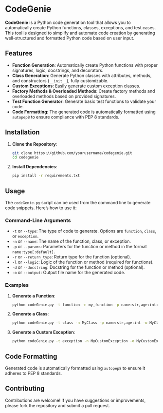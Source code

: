 # CodeGenie

**CodeGenie** is a Python code generation tool that allows you to automatically create Python functions, classes, exceptions, and test cases. This tool is designed to simplify and automate code creation by generating well-structured and formatted Python code based on user input.



## Features

- **Function Generation**: Automatically create Python functions with proper signatures, logic, docstrings, and decorators.
- **Class Generation**: Generate Python classes with attributes, methods, and constructors (`__init__`), fully customizable.
- **Custom Exceptions**: Easily generate custom exception classes.
- **Factory Methods & Overloaded Methods**: Create factory methods and overloaded methods based on provided signatures.
- **Test Function Generator**: Generate basic test functions to validate your code.
- **Code Formatting**: The generated code is automatically formatted using `autopep8` to ensure compliance with PEP 8 standards.



## Installation

1. **Clone the Repository**:
    ```bash
    git clone https://github.com/yourusername/codegenie.git
    cd codegenie
    ```

2. **Install Dependencies**:
    ```bash
    pip install -r requirements.txt
    ```

## Usage

The `codeGenie.py` script can be used from the command line to generate code snippets. Here’s how to use it:

### Command-Line Arguments

- `-t` or `--type`: The type of code to generate. Options are `function`, `class`, or `exception`.
- `-n` or `--name`: The name of the function, class, or exception.
- `-p` or `--params`: Parameters for the function or method in the format `name:type[:default]`.
- `-r` or `--return_type`: Return type for the function (optional).
- `-l` or `--logic`: Logic of the function or method (required for functions).
- `-d` or `--docstring`: Docstring for the function or method (optional).
- `-o` or `--output`: Output file name for the generated code.

### Examples

1. **Generate a Function**:
    ```bash
    python codeGenie.py -t function -n my_function -p name:str,age:int:25 -r str -l "return f'Name: {name}, Age: {age}'" -d "Returns a formatted string with name and age" -o my_function.py
    ```

2. **Generate a Class**:
    ```bash
    python codeGenie.py -t class -n MyClass -p name:str,age:int -o MyClass.py
    ```

3. **Generate a Custom Exception**:
    ```bash
    python codeGenie.py -t exception -n MyCustomException -o MyCustomException.py
    ```

## Code Formatting

Generated code is automatically formatted using `autopep8` to ensure it adheres to PEP 8 standards.

## Contributing

Contributions are welcome! If you have suggestions or improvements, please fork the repository and submit a pull request.
